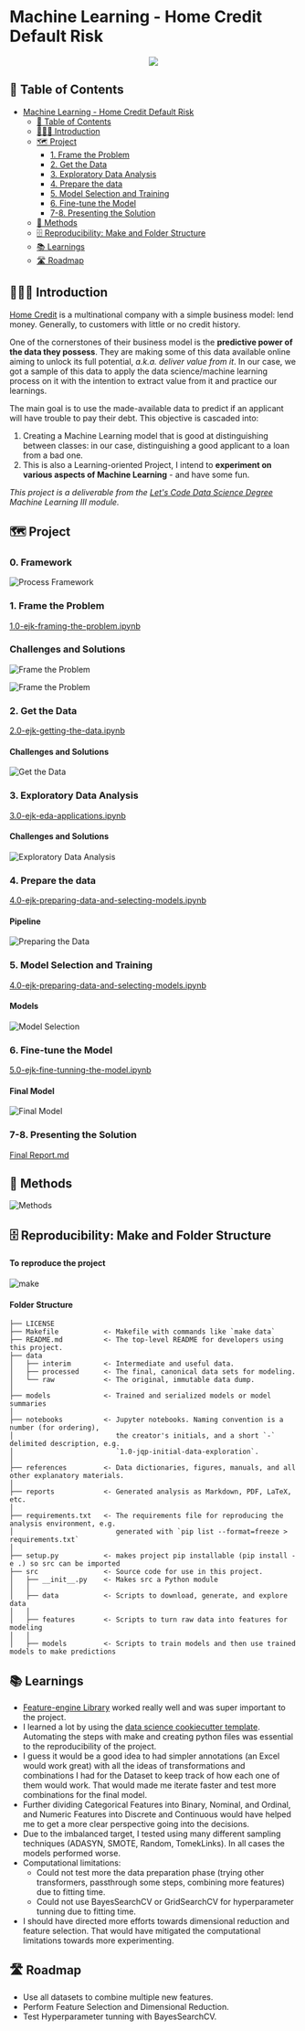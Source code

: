 # Machine Learning - Home Credit Default Risk
<div align="center">
<img src="https://img.shields.io/badge/python-3670A0?style=for-the-badge&logo=python&logoColor=ffdd54">
</div>

## 🧾 Table of Contents
- [Machine Learning - Home Credit Default Risk](#machine-learning---home-credit-default-risk)
  - [🧾 Table of Contents](#-table-of-contents)
  - [👨🏻‍🏫 Introduction](#-introduction)
  - [🗺 Project](#-project)
    - [1. Frame the Problem](#1-frame-the-problem)
    - [2. Get the Data](#2-get-the-data)
    - [3. Exploratory Data Analysis](#3-exploratory-data-analysis)
    - [4. Prepare the data](#4-prepare-the-data)
    - [5. Model Selection and Training](#5-model-selection-and-training)
    - [6. Fine-tune the Model](#6-fine-tune-the-model)
    - [7-8. Presenting the Solution](#7-8-presenting-the-solution)
  - [🔧 Methods](#--methods)
  - [🗄 Reproducibility: Make and Folder Structure](#-reproducibility-make-and-folder-structure)
  - [📚 Learnings](#-learnings)
  - [🛣 Roadmap](#-roadmap)

## 👨🏻‍🏫 Introduction 
[Home Credit](https://www.homecredit.net) is a multinational company with a simple business model: lend money. Generally, to customers with little or no credit history.

One of the cornerstones of their business model is the **predictive power of the data they possess**. They are making some of this data available online aiming to unlock its full potential, *a.k.a. deliver value from it*. In our case, we got a sample of this data to apply the data science/machine learning process on it with the intention to extract value from it and practice our learnings.

The main goal is to use the made-available data to predict if an applicant will have trouble to pay their debt. This objective is cascaded into:

1. Creating a Machine Learning model that is good at distinguishing between classes: in our case, distinguishing a good applicant to a loan from a bad one.
2. This is also a Learning-oriented Project, I intend to **experiment on various aspects of Machine Learning** - and have some fun.

*This project is a deliverable from the [Let's Code Data Science Degree](https://letscode.com.br/python-e-dados) Machine Learning III module.*

## 🗺 Project
### 0. Framework
![Process Framework](../references/ML-Process.png)

### 1. Frame the Problem
[1.0-ejk-framing-the-problem.ipynb](../notebooks/1.0-ejk-framing-the-problem.ipynb)

### Challenges and Solutions
![Frame the Problem](../references/ml-credit-default-risk%20-%201.jpg)

![Frame the Problem](../references/ml-credit-default-risk%20-%20Frame%201.jpg)

### 2. Get the Data
[2.0-ejk-getting-the-data.ipynb](../notebooks/2.0-ejk-getting-the-data.ipynb)

#### Challenges and Solutions
![Get the Data](../references/ml-credit-default-risk%20-%202.jpg)

### 3. Exploratory Data Analysis
[3.0-ejk-eda-applications.ipynb](../notebooks/3.0-ejk-eda-applications.ipynb)

#### Challenges and Solutions
![Exploratory Data Analysis](../references/ml-credit-default-risk%20-%203.jpg)

### 4. Prepare the data
[4.0-ejk-preparing-data-and-selecting-models.ipynb](../notebooks/4.0-ejk-preparing-data-and-selecting-models.ipynb)

#### Pipeline
![Preparing the Data](../references/ml-credit-default-risk%20-%204.jpg)

### 5. Model Selection and Training
[4.0-ejk-preparing-data-and-selecting-models.ipynb](../notebooks/4.0-ejk-preparing-data-and-selecting-models.ipynb)

#### Models
![Model Selection](../references/ml-credit-default-risk%20-%205.jpg)

### 6. Fine-tune the Model 
[5.0-ejk-fine-tunning-the-model.ipynb](../notebooks/5.0-ejk-fine-tunning-the-model.ipynb)

#### Final Model
![Final Model](../references/ml-credit-default-risk%20-%206.jpg)

### 7-8. Presenting the Solution
[Final Report.md](Final%20Report.md)

## 🔧 Methods
![Methods](../references/ml-credit-default-risk%20-%20Methods.jpg)

## 🗄 Reproducibility: Make and Folder Structure
#### To reproduce the project
![make](../references/ml-credit-default-risk%20-%20Make.jpg)

#### Folder Structure

    ├── LICENSE
    ├── Makefile           <- Makefile with commands like `make data`
    ├── README.md          <- The top-level README for developers using this project.
    ├── data
    │   ├── interim        <- Intermediate and useful data.
    │   ├── processed      <- The final, canonical data sets for modeling.
    │   └── raw            <- The original, immutable data dump.
    │
    ├── models             <- Trained and serialized models or model summaries
    │
    ├── notebooks          <- Jupyter notebooks. Naming convention is a number (for ordering),
    │                         the creator's initials, and a short `-` delimited description, e.g.
    │                         `1.0-jqp-initial-data-exploration`.
    │
    ├── references         <- Data dictionaries, figures, manuals, and all other explanatory materials.
    │
    ├── reports            <- Generated analysis as Markdown, PDF, LaTeX, etc.
    │
    ├── requirements.txt   <- The requirements file for reproducing the analysis environment, e.g.
    │                         generated with `pip list --format=freeze > requirements.txt`
    │
    ├── setup.py           <- makes project pip installable (pip install -e .) so src can be imported
    ├── src                <- Source code for use in this project.
    │   ├── __init__.py    <- Makes src a Python module
    │   │
    │   ├── data           <- Scripts to download, generate, and explore data
    │   │
    │   ├── features       <- Scripts to turn raw data into features for modeling
    │   │
    │   ├── models         <- Scripts to train models and then use trained models to make predictions

## 📚 Learnings
- [Feature-engine Library](https://feature-engine.readthedocs.io) worked really well and was super important to the project.
- I learned a lot by using the [data science cookiecutter template](https://drivendata.github.io/cookiecutter-data-science/). Automating the steps with make and creating python files was essential to the reproducibility of the project.
- I guess it would be a good idea to had simpler annotations (an Excel would work great) with all the ideas of transformations and combinations I had for the Dataset to keep track of how each one of them would work. That would made me iterate faster and test more combinations for the final model.
- Further dividing Categorical Features into Binary, Nominal, and Ordinal, and Numeric Features into Discrete and Continuous would have helped me to get a more clear perspective going into the decisions.
- Due to the imbalanced target, I tested using many different sampling techniques (ADASYN, SMOTE, Random, TomekLinks). In all cases the models performed worse.
- Computational limitations:
  - Could not test more the data preparation phase (trying other transformers, passthrough some steps, combining more features) due to fitting time.
  - Could not use BayesSearchCV or GridSearchCV for hyperparameter tunning due to fitting time.
- I should have directed more efforts towards dimensional reduction and feature selection. That would have mitigated the computational limitations towards more experimenting.

## 🛣 Roadmap
- Use all datasets to combine multiple new features.
- Perform Feature Selection and Dimensional Reduction.
- Test Hyperparameter tunning with BayesSearchCV.